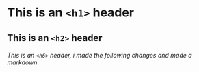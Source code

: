 # This is an `<h1>` header

## This is an `<h2>` header

###### This is an `<h6>` header, i made the following changes and made a markdown
